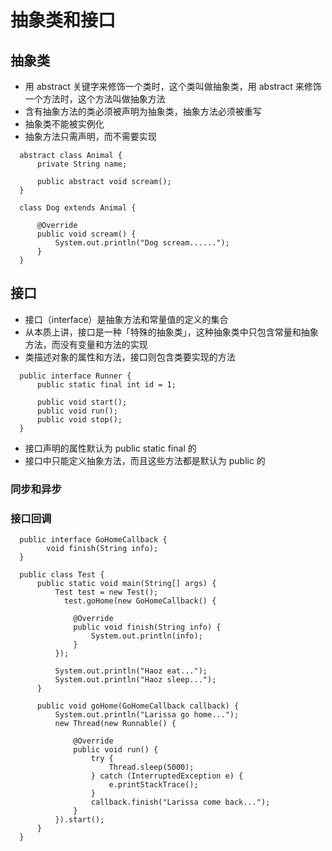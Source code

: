 # 抽象类和接口

## 抽象类

* 用 abstract 关键字来修饰一个类时，这个类叫做抽象类，用 abstract 来修饰一个方法时，这个方法叫做抽象方法
* 含有抽象方法的类必须被声明为抽象类，抽象方法必须被重写
* 抽象类不能被实例化
* 抽象方法只需声明，而不需要实现

```text
  abstract class Animal {
      private String name;

      public abstract void scream();
  }

  class Dog extends Animal {

      @Override
      public void scream() {
          System.out.println("Dog scream......");
      }
  }
```

## 接口

* 接口（interface）是抽象方法和常量值的定义的集合
* 从本质上讲，接口是一种「特殊的抽象类」，这种抽象类中只包含常量和抽象方法，而没有变量和方法的实现
* 类描述对象的属性和方法，接口则包含类要实现的方法

```text
  public interface Runner {
      public static final int id = 1;

      public void start();
      public void run();
      public void stop();
  }
```

* 接口声明的属性默认为 public static final 的
* 接口中只能定义抽象方法，而且这些方法都是默认为 public 的

### **同步和异步**

### **接口回调**

```text
  public interface GoHomeCallback {
        void finish(String info);
  }

  public class Test {
      public static void main(String[] args) {
          Test test = new Test();
            test.goHome(new GoHomeCallback() {

              @Override
              public void finish(String info) {
                  System.out.println(info);
              }
          });

          System.out.println("Haoz eat...");
          System.out.println("Haoz sleep...");    
      }

      public void goHome(GoHomeCallback callback) {
          System.out.println("Larissa go home...");
          new Thread(new Runnable() {

              @Override
              public void run() {
                  try {
                      Thread.sleep(5000);
                  } catch (InterruptedException e) {
                      e.printStackTrace();
                  }
                  callback.finish("Larissa come back...");
              }
          }).start();        
      }
  }
```

